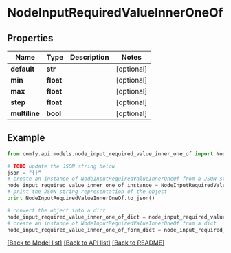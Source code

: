 # NodeInputRequiredValueInnerOneOf


## Properties

Name | Type | Description | Notes
------------ | ------------- | ------------- | -------------
**default** | **str** |  | [optional] 
**min** | **float** |  | [optional] 
**max** | **float** |  | [optional] 
**step** | **float** |  | [optional] 
**multiline** | **bool** |  | [optional] 

## Example

```python
from comfy.api.models.node_input_required_value_inner_one_of import NodeInputRequiredValueInnerOneOf

# TODO update the JSON string below
json = "{}"
# create an instance of NodeInputRequiredValueInnerOneOf from a JSON string
node_input_required_value_inner_one_of_instance = NodeInputRequiredValueInnerOneOf.from_json(json)
# print the JSON string representation of the object
print NodeInputRequiredValueInnerOneOf.to_json()

# convert the object into a dict
node_input_required_value_inner_one_of_dict = node_input_required_value_inner_one_of_instance.to_dict()
# create an instance of NodeInputRequiredValueInnerOneOf from a dict
node_input_required_value_inner_one_of_form_dict = node_input_required_value_inner_one_of.from_dict(node_input_required_value_inner_one_of_dict)
```
[[Back to Model list]](../README.md#documentation-for-models) [[Back to API list]](../README.md#documentation-for-api-endpoints) [[Back to README]](../README.md)


